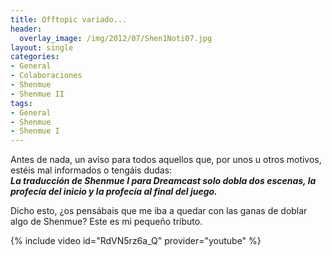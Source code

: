 ```yaml
---
title: Offtopic variado...
header:
  overlay_image: /img/2012/07/Shen1Noti07.jpg
layout: single
categories:
- General
- Colaboraciones
- Shenmue
- Shenmue II
tags:
- General
- Shenmue
- Shenmue I
---
```


Antes de nada, un aviso para todos aquellos que, por unos u otros motivos, 
estéis mal informados o tengáis dudas:  
***La traducción de Shenmue I para Dreamcast solo dobla dos escenas, la 
profecía del inicio y la profecía al final del juego.***

Dicho esto, ¿os pensábais que me iba a quedar con las ganas de doblar algo 
de Shenmue? Este es mi pequeño tributo.

{% include video id="RdVN5rz6a_Q" provider="youtube" %}
